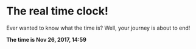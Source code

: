 # The real time clock!

Ever wanted to know what the time is? Well, your journey is about to end!

**The time is Nov 26, 2017, 14:59**